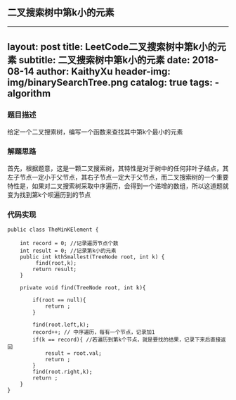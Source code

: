 ## 二叉搜索树中第k小的元素
---
layout:     post
title:      LeetCode二叉搜索树中第k小的元素
subtitle:   二叉搜索树中第k小的元素
date:       2018-08-14
author:     KaithyXu
header-img: img/binarySearchTree.png
catalog: true
tags:
    - algorithm
---

### 题目描述

给定一个二叉搜索树，编写一个函数来查找其中第k个最小的元素

### 解题思路

首先，根据题意，这是一颗二叉搜索树，其特性是对于树中的任何非叶子结点，其左子节点一定小于父节点，其右子节点一定大于父节点，而二叉搜索树的一个重要特性是，如果对二叉搜索树采取中序遍历，会得到一个递增的数组，所以这道题就变为找到第k个呗遍历到的节点

### 代码实现

```
public class TheMinKElement {

    int record = 0; //记录遍历节点个数
    int result = 0; //记录第k小的元素
    public int kthSmallest(TreeNode root, int k) {
         find(root,k);
        return result;
    }

    private void find(TreeNode root, int k){

        if(root == null){
            return ;
        }

        find(root.left,k);
        record++; // 中序遍历，每有一个节点，记录加1
        if(k == record){ //若遍历到第k个节点，就是要找的结果，记录下来后直接返回
            result = root.val;
            return ;
        }
        find(root.right,k);
        return ;
    }
}

```
